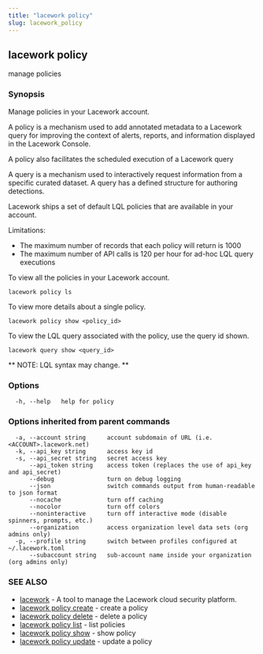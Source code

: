 ```yaml
---
title: "lacework policy"
slug: lacework_policy
---
```

## lacework policy

manage policies

### Synopsis

Manage policies in your Lacework account.

A policy is a mechanism used to add annotated metadata to a Lacework query for improving
the context of alerts, reports, and information displayed in the Lacework Console.

A policy also facilitates the scheduled execution of a Lacework query

A query is a mechanism used to interactively request information from a specific
curated dataset. A query has a defined structure for authoring detections.

Lacework ships a set of default LQL policies that are available in your account.

Limitations:
  * The maximum number of records that each policy will return is 1000
  * The maximum number of API calls is 120 per hour for ad-hoc LQL query executions

To view all the policies in your Lacework account.

    lacework policy ls

To view more details about a single policy.

    lacework policy show <policy_id>

To view the LQL query associated with the policy, use the query id shown.

    lacework query show <query_id>

** NOTE: LQL syntax may change. **


### Options

```
  -h, --help   help for policy
```

### Options inherited from parent commands

```
  -a, --account string      account subdomain of URL (i.e. <ACCOUNT>.lacework.net)
  -k, --api_key string      access key id
  -s, --api_secret string   secret access key
      --api_token string    access token (replaces the use of api_key and api_secret)
      --debug               turn on debug logging
      --json                switch commands output from human-readable to json format
      --nocache             turn off caching
      --nocolor             turn off colors
      --noninteractive      turn off interactive mode (disable spinners, prompts, etc.)
      --organization        access organization level data sets (org admins only)
  -p, --profile string      switch between profiles configured at ~/.lacework.toml
      --subaccount string   sub-account name inside your organization (org admins only)
```

### SEE ALSO

* [lacework](lacework.md)	 - A tool to manage the Lacework cloud security platform.
* [lacework policy create](lacework_policy_create.md)	 - create a policy
* [lacework policy delete](lacework_policy_delete.md)	 - delete a policy
* [lacework policy list](lacework_policy_list.md)	 - list policies
* [lacework policy show](lacework_policy_show.md)	 - show policy
* [lacework policy update](lacework_policy_update.md)	 - update a policy

